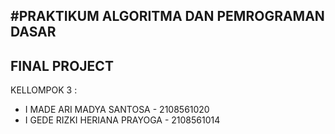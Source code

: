 #PRAKTIKUM ALGORITMA DAN PEMROGRAMAN DASAR
----
FINAL PROJECT
----
KELLOMPOK 3 :
- I MADE ARI MADYA SANTOSA - 2108561020
- I GEDE RIZKI HERIANA PRAYOGA - 2108561014